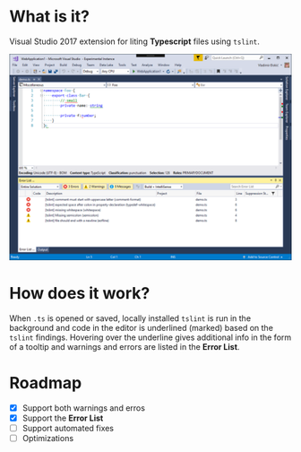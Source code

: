 # What is it?

Visual Studio 2017 extension for liting **Typescript** files using `tslint`.

![TSLint](TSLint/Resources/preview.png)

# How does it work?

When `.ts` is opened or saved, locally installed `tslint` is run in the background and
code in the editor is underlined (marked) based on the `tslint` findings. Hovering over the underline
gives additional info in the form of a tooltip and warnings and errors are listed in the **Error List**.

# Roadmap

- [x] Support both warnings and erros
- [x] Support the **Error List**
- [ ] Support automated fixes
- [ ] Optimizations
